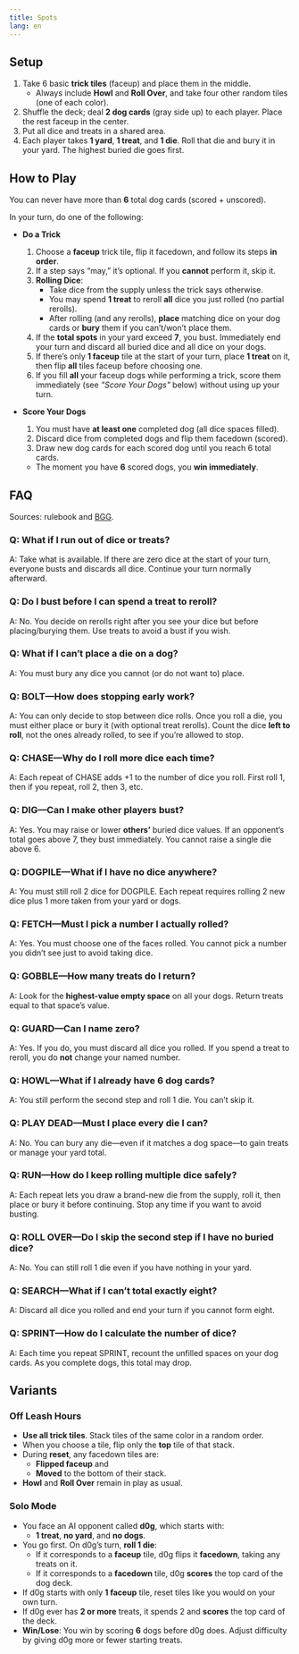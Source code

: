```yaml
---
title: Spots
lang: en
---
```


## Setup

1. Take 6 basic **trick tiles** (faceup) and place them in the middle.
    - Always include **Howl** and **Roll Over**, and take four other random tiles (one of each color).
2. Shuffle the deck; deal **2 dog cards** (gray side up) to each player. Place the rest faceup in the center.
3. Put all dice and treats in a shared area.
4. Each player takes **1 yard**, **1 treat**, and **1 die**. Roll that die and bury it in your yard. The highest buried die goes first.

## How to Play

You can never have more than **6** total dog cards (scored + unscored).

In your turn, do one of the following:

- **Do a Trick**  
    1. Choose a **faceup** trick tile, flip it facedown, and follow its steps **in order**.  
    2. If a step says “may,” it’s optional. If you **cannot** perform it, skip it.  
    3. **Rolling Dice**:  
        - Take dice from the supply unless the trick says otherwise.  
        - You may spend **1 treat** to reroll **all** dice you just rolled (no partial rerolls).  
        - After rolling (and any rerolls), **place** matching dice on your dog cards or **bury** them if you can’t/won’t place them.  
    4. If the **total spots** in your yard exceed **7**, you bust. Immediately end your turn and discard all buried dice and all dice on your dogs.  
    5. If there’s only **1 faceup** tile at the start of your turn, place **1 treat** on it, then flip **all** tiles faceup before choosing one.
    6. If you fill **all** your faceup dogs while performing a trick, score them immediately (see _"Score Your Dogs"_ below) without using up your turn.
- **Score Your Dogs**  
    1. You must have **at least one** completed dog (all dice spaces filled).  
    2. Discard dice from completed dogs and flip them facedown (scored).  
    3. Draw new dog cards for each scored dog until you reach 6 total cards.

    - The moment you have **6** scored dogs, you **win immediately**.

## FAQ

Sources: rulebook and [BGG](https://boardgamegeek.com/thread/2993783/official-trick-tile-clarifications).

### Q: What if I run out of dice or treats?

A: Take what is available. If there are zero dice at the start of your turn, everyone busts and discards all dice. Continue your turn normally afterward.

### Q: Do I bust before I can spend a treat to reroll?

A: No. You decide on rerolls right after you see your dice but before placing/burying them. Use treats to avoid a bust if you wish.

### Q: What if I can’t place a die on a dog?

A: You must bury any dice you cannot (or do not want to) place.

### Q: BOLT—How does stopping early work?

A: You can only decide to stop between dice rolls. Once you roll a die, you must either place or bury it (with optional treat rerolls). Count the dice **left to roll**, not the ones already rolled, to see if you’re allowed to stop.

### Q: CHASE—Why do I roll more dice each time?

A: Each repeat of CHASE adds +1 to the number of dice you roll. First roll 1, then if you repeat, roll 2, then 3, etc.

### Q: DIG—Can I make other players bust?

A: Yes. You may raise or lower **others’** buried dice values. If an opponent’s total goes above 7, they bust immediately. You cannot raise a single die above 6.

### Q: DOGPILE—What if I have no dice anywhere?

A: You must still roll 2 dice for DOGPILE. Each repeat requires rolling 2 new dice plus 1 more taken from your yard or dogs.

### Q: FETCH—Must I pick a number I actually rolled?

A: Yes. You must choose one of the faces rolled. You cannot pick a number you didn’t see just to avoid taking dice.

### Q: GOBBLE—How many treats do I return?

A: Look for the **highest-value empty space** on all your dogs. Return treats equal to that space’s value.

### Q: GUARD—Can I name zero?

A: Yes. If you do, you must discard all dice you rolled. If you spend a treat to reroll, you do **not** change your named number.

### Q: HOWL—What if I already have 6 dog cards?

A: You still perform the second step and roll 1 die. You can’t skip it.

### Q: PLAY DEAD—Must I place every die I can?

A: No. You can bury any die—even if it matches a dog space—to gain treats or manage your yard total.

### Q: RUN—How do I keep rolling multiple dice safely?

A: Each repeat lets you draw a brand-new die from the supply, roll it, then place or bury it before continuing. Stop any time if you want to avoid busting.

### Q: ROLL OVER—Do I skip the second step if I have no buried dice?

A: No. You can still roll 1 die even if you have nothing in your yard.

### Q: SEARCH—What if I can’t total exactly eight?

A: Discard all dice you rolled and end your turn if you cannot form eight.

### Q: SPRINT—How do I calculate the number of dice?

A: Each time you repeat SPRINT, recount the unfilled spaces on your dog cards. As you complete dogs, this total may drop.

## Variants

### Off Leash Hours

- **Use all trick tiles**. Stack tiles of the same color in a random order.
- When you choose a tile, flip only the **top** tile of that stack.
- During **reset**, any facedown tiles are:
    - **Flipped faceup** and
    - **Moved** to the bottom of their stack.
- **Howl** and **Roll Over** remain in play as usual.

### Solo Mode

- You face an AI opponent called **d0g**, which starts with:
    - **1 treat**, **no yard**, and **no dogs**.
- You go first. On d0g’s turn, **roll 1 die**:
    - If it corresponds to a **faceup** tile, d0g flips it **facedown**, taking any treats on it.
    - If it corresponds to a **facedown** tile, d0g **scores** the top card of the dog deck.
- If d0g starts with only **1 faceup** tile, reset tiles like you would on your own turn.
- If d0g ever has **2 or more** treats, it spends 2 and **scores** the top card of the deck.
- **Win/Lose**: You win by scoring **6** dogs before d0g does. Adjust difficulty by giving d0g more or fewer starting treats.
